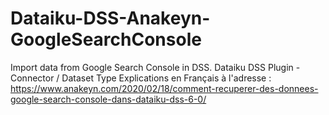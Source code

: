 # Dataiku-DSS-Anakeyn-GoogleSearchConsole
Import data from Google Search Console in DSS. Dataiku DSS Plugin - Connector / Dataset Type
Explications en Français à l'adresse : https://www.anakeyn.com/2020/02/18/comment-recuperer-des-donnees-google-search-console-dans-dataiku-dss-6-0/
